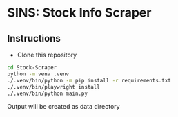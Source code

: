 # SINS: Stock Info Scraper

## Instructions

- Clone this repository

```bash
cd Stock-Scraper
python -m venv .venv
./.venv/bin/python -m pip install -r requirements.txt
./.venv/bin/playwright install
./.venv/bin/python main.py
```

Output will be created as data directory